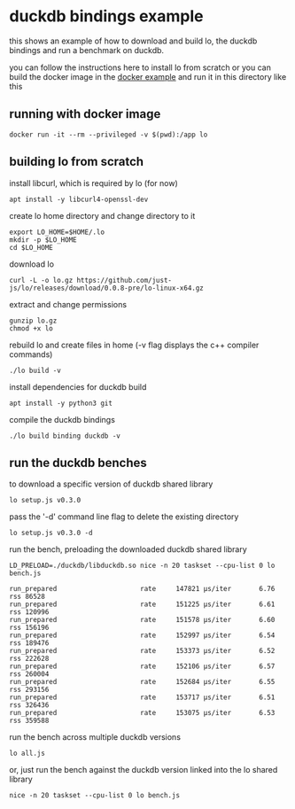 # duckdb bindings example

this shows an example of how to download and build lo, the duckdb bindings 
and run a benchmark on duckdb.

you can follow the instructions here to install lo from scratch or you can
build the docker image in the [docker example](../docker/README.md) and run it
in this directory like this

## running with docker image

```
docker run -it --rm --privileged -v $(pwd):/app lo
```

## building lo from scratch

install libcurl, which is required by lo (for now)
```
apt install -y libcurl4-openssl-dev
```

create lo home directory and change directory to it

```
export LO_HOME=$HOME/.lo
mkdir -p $LO_HOME
cd $LO_HOME
```

download lo

```
curl -L -o lo.gz https://github.com/just-js/lo/releases/download/0.0.8-pre/lo-linux-x64.gz
```

extract and change permissions

```
gunzip lo.gz
chmod +x lo
```

rebuild lo and create files in home (-v flag displays the c++ compiler commands)

```
./lo build -v
```

install dependencies for duckdb build

```
apt install -y python3 git
```

compile the duckdb bindings

```
./lo build binding duckdb -v
```

## run the duckdb benches

to download a specific version of duckdb shared library

```
lo setup.js v0.3.0
```

pass the '-d' command line flag to delete the existing directory

```
lo setup.js v0.3.0 -d
```

run the bench, preloading the downloaded duckdb shared library

```
LD_PRELOAD=./duckdb/libduckdb.so nice -n 20 taskset --cpu-list 0 lo bench.js
```

```
run_prepared                     rate     147821 μs/iter       6.76 rss 86528
run_prepared                     rate     151225 μs/iter       6.61 rss 120996
run_prepared                     rate     151578 μs/iter       6.60 rss 156196
run_prepared                     rate     152997 μs/iter       6.54 rss 189476
run_prepared                     rate     153373 μs/iter       6.52 rss 222628
run_prepared                     rate     152106 μs/iter       6.57 rss 260004
run_prepared                     rate     152684 μs/iter       6.55 rss 293156
run_prepared                     rate     153717 μs/iter       6.51 rss 326436
run_prepared                     rate     153075 μs/iter       6.53 rss 359588
```

run the bench across multiple duckdb versions

```
lo all.js
```

or, just run the bench against the duckdb version linked into the lo shared
library

```
nice -n 20 taskset --cpu-list 0 lo bench.js
```
